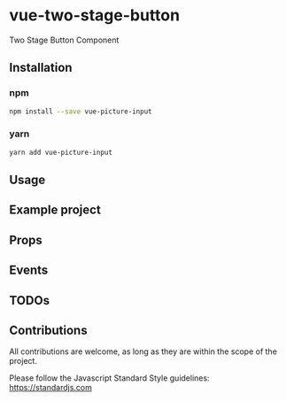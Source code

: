 vue-two-stage-button
=============

Two Stage Button Component



## Installation

### npm

``` sh
npm install --save vue-picture-input
```
### yarn

``` sh
yarn add vue-picture-input
```

## Usage


## Example project


## Props

   
## Events


## TODOs


## Contributions

All contributions are welcome, as long as they are within the scope of the project.

Please follow the Javascript Standard Style guidelines:
https://standardjs.com
